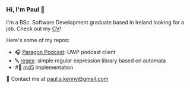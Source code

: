 ### Hi, I'm Paul 👋

I'm a BSc. Software Development graduate based in Ireland looking for a job. Check out my [CV](https://github.com/pskenny/pskenny.github.io/raw/master/assets/static/cv.pdf)!

Here's some of my repos:

- 🎧 [Paragon Podcast](https://github.com/pskenny/paragon-podcast): UWP podcast client
- 🔤 [regex](): simple regular expression library based on automata
- #⃣ [md5](https://github.com/pskenny/md5) implementation

💬 Contact me at [paul.s.kenny@gmail.com](mailto:paul.s.kenny@gmail.com)
